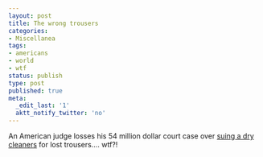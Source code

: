 ```yaml
---
layout: post
title: The wrong trousers
categories:
- Miscellanea
tags:
- americans
- world
- wtf
status: publish
type: post
published: true
meta:
  _edit_last: '1'
  aktt_notify_twitter: 'no'
---
```

An American judge losses his 54 million dollar court case over <a href="http://news.bbc.co.uk/1/hi/world/americas/6238364.stm">suing a dry cleaners</a> for lost trousers.... wtf?!

